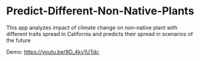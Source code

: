 # Predict-Different-Non-Native-Plants
This app analyzes impact of climate change on non-native plant with different traits spread in California and predicts their spread in scenarios of the future

Demo: https://youtu.be/9D_4kv1UTdc
